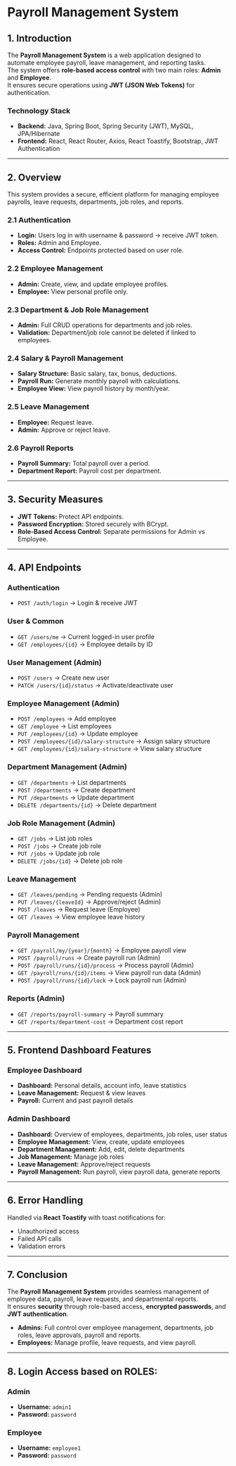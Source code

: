 # Payroll Management System

## 1. Introduction
The **Payroll Management System** is a web application designed to automate employee payroll, leave management, and reporting tasks.  
The system offers **role-based access control** with two main roles: **Admin** and **Employee**.  
It ensures secure operations using **JWT (JSON Web Tokens)** for authentication.

### Technology Stack
- **Backend:** Java, Spring Boot, Spring Security (JWT), MySQL, JPA/Hibernate  
- **Frontend:** React, React Router, Axios, React Toastify, Bootstrap, JWT Authentication  

---

## 2. Overview
This system provides a secure, efficient platform for managing employee payrolls, leave requests, departments, job roles, and reports.

### 2.1 Authentication
- **Login:** Users log in with username & password -> receive JWT token.  
- **Roles:** Admin and Employee.  
- **Access Control:** Endpoints protected based on user role.  

### 2.2 Employee Management
- **Admin:** Create, view, and update employee profiles.  
- **Employee:** View personal profile only.  

### 2.3 Department & Job Role Management
- **Admin:** Full CRUD operations for departments and job roles.  
- **Validation:** Department/job role cannot be deleted if linked to employees.  

### 2.4 Salary & Payroll Management
- **Salary Structure:** Basic salary, tax, bonus, deductions.  
- **Payroll Run:** Generate monthly payroll with calculations.  
- **Employee View:** View payroll history by month/year.  

### 2.5 Leave Management
- **Employee:** Request leave.  
- **Admin:** Approve or reject leave.  

### 2.6 Payroll Reports
- **Payroll Summary:** Total payroll over a period.  
- **Department Report:** Payroll cost per department.  

---

## 3. Security Measures
- **JWT Tokens:** Protect API endpoints.  
- **Password Encryption:** Stored securely with BCrypt.  
- **Role-Based Access Control:** Separate permissions for Admin vs Employee.  

---

## 4. API Endpoints

### Authentication
- `POST /auth/login` -> Login & receive JWT  

### User & Common
- `GET /users/me` -> Current logged-in user profile  
- `GET /employees/{id}` -> Employee details by ID  

### User Management (Admin)
- `POST /users` -> Create new user  
- `PATCH /users/{id}/status` -> Activate/deactivate user  

### Employee Management (Admin)
- `POST /employees` -> Add employee  
- `GET /employee` -> List employees  
- `PUT /employees/{id}` -> Update employee  
- `POST /employees/{id}/salary-structure` -> Assign salary structure  
- `GET /employees/{id}/salary-structure` -> View salary structure  

### Department Management (Admin)
- `GET /departments` -> List departments  
- `POST /departments` -> Create department  
- `PUT /departments` -> Update department  
- `DELETE /departments/{id}` -> Delete department  

### Job Role Management (Admin)
- `GET /jobs` -> List job roles  
- `POST /jobs` -> Create job role  
- `PUT /jobs` -> Update job role  
- `DELETE /jobs/{id}` -> Delete job role  

### Leave Management
- `GET /leaves/pending` -> Pending requests (Admin)  
- `PUT /leaves/{leaveId}` -> Approve/reject (Admin)  
- `POST /leaves` -> Request leave (Employee)  
- `GET /leaves` -> View employee leave history  

### Payroll Management
- `GET /payroll/my/{year}/{month}` -> Employee payroll view  
- `POST /payroll/runs` -> Create payroll run (Admin)  
- `POST /payroll/runs/{id}/process` -> Process payroll (Admin)  
- `GET /payroll/runs/{id}/items` -> View payroll run data (Admin)  
- `POST /payroll/runs/{id}/lock` -> Lock payroll run (Admin)  

### Reports (Admin)
- `GET /reports/payroll-summary` -> Payroll summary  
- `GET /reports/department-cost` -> Department cost report  

---

## 5. Frontend Dashboard Features

### Employee Dashboard
- **Dashboard:** Personal details, account info, leave statistics  
- **Leave Management:** Request & view leaves  
- **Payroll:** Current and past payroll details  

### Admin Dashboard
- **Dashboard:** Overview of employees, departments, job roles, user status  
- **Employee Management:** View, create, update employees  
- **Department Management:** Add, edit, delete departments  
- **Job Management:** Manage job roles  
- **Leave Management:** Approve/reject requests  
- **Payroll Management:** Run payroll, view payroll data, generate reports  

---

## 6. Error Handling
Handled via **React Toastify** with toast notifications for:
- Unauthorized access  
- Failed API calls  
- Validation errors  

---

## 7. Conclusion
The **Payroll Management System** provides seamless management of employee data, payroll, leave requests, and departmental reports.  
It ensures **security** through role-based access, **encrypted passwords**, and **JWT authentication**.  
- **Admins:** Full control over employee management, departments, job roles, leave approvals, payroll and reports.  
- **Employees:** Manage profile, leave requests, and view payroll.  

---

## 8. Login Access based on ROLES:

### Admin
- **Username:** `admin1`  
- **Password:** `password`  

### Employee
- **Username:** `employee1`  
- **Password:** `password`  
